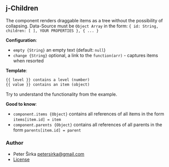 ## j-Children

The component renders draggable items as a tree without the possibility of collapsing. Data-Source must be `Object Array` in the form: `{ id: String, children: [ ], YOUR PROPERTIES }, { ... }`

__Configuration__:

- `empty {String}` an empty text (default: `null`)
- `change {String}` optional, a link to the `function(arr)` - captures items when resorted

__Template__:

```html
{{ level }} contains a level (number)
{{ value }} contains an item (object)
```

Try to understand the functionality from the example.

__Good to know__:

- `component.items {Object}` contains all references of all items in the form `items[item.id] = item`
- `component.parents {Object}` contains all references of all parents in the form `parents[item.id] = parent`

### Author

- Peter Širka <petersirka@gmail.com>
- [License](https://www.totaljs.com/license/)